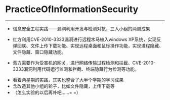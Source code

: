 # PracticeOfInformationSecurity
---
- 信息安全工程实践——漏洞利用开发与检测对抗，三人小组的两周成果

- 红方利用CVE-2010-3333漏洞进行远程木马植入windows XP系统，实现反弹回联、文件上传下载功能、实现远程桌面和鼠标操作功能，实现进程隐藏、文件隐藏、窗口隐藏功能。
- 蓝方需要作为受害机的网关，进行网络传输过程检测和拦截、CVE-2010-3333漏洞利用代码运行监测和拦截、终端隐藏行为检测等功能。

* 看着两星期的实践，其实也整合了大半个学期的学习成果
* 含改造其他小组的轮子，比如文件隐藏，上传下载等
* （怎么实验的以后再补吧……= =）
